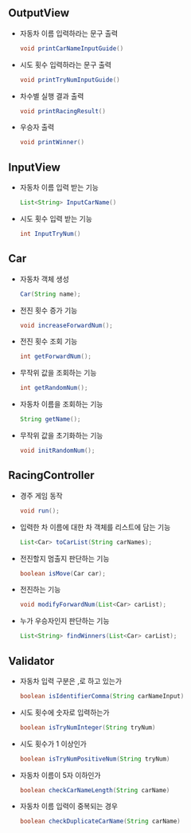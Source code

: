 ## OutputView
- 자동차 이름 입력하라는 문구 출력
    ```java
    void printCarNameInputGuide()
    ```
- 시도 횟수 입력하라는 문구 출력
    ```java
    void printTryNumInputGuide()
    ```
- 차수별 실행 결과 출력
    ```java
    void printRacingResult()
    ```
- 우승자 출력
    ```java
    void printWinner()
    ```

## InputView
- 자동차 이름 입력 받는 기능
    ```java
    List<String> InputCarName()
    ```
- 시도 횟수 입력 받는 기능
    ```java
    int InputTryNum()
    ```

## Car
- 자동차 객체 생성
    ```java
    Car(String name);
    ```
- 전진 횟수 증가 기능
    ```java
    void increaseForwardNum();
    ```
- 전진 횟수 조회 기능 
    ```java
    int getForwardNum();
    ```
- 무작위 값을 조회하는 기능
    ```java
    int getRandomNum();
    ```
- 자동차 이름을 조회하는 기능
    ```java
    String getName();
    ```
- 무작위 값을 초기화하는 기능
  ```java
  void initRandomNum();
  ```

## RacingController
- 경주 게임 동작
    ```java
    void run();
    ```
- 입력한 차 이름에 대한 차 객체를 리스트에 담는 기능
    ```java
    List<Car> toCarList(String carNames);
    ```
- 전진할지 멈출지 판단하는 기능
    ```java
    boolean isMove(Car car);
    ```
- 전진하는 기능
    ```java
    void modifyForwardNum(List<Car> carList);
    ```
- 누가 우승자인지 판단하는 기능
    ```java
    List<String> findWinners(List<Car> carList);
    ```

## Validator
- 자동차 입력 구분은 ,로 하고 있는가
    ```java
    boolean isIdentifierComma(String carNameInput)
    ```
- 시도 횟수에 숫자로 입력하는가
    ```java
    boolean isTryNumInteger(String tryNum)
    ```
- 시도 횟수가 1 이상인가
    ```java
    boolean isTryNumPositiveNum(String tryNum)
    ```
- 자동차 이름이 5자 이하인가
    ```java
    boolean checkCarNameLength(String carName)
    ```
- 자동차 이름 입력이 중복되는 경우
    ```java
    boolean checkDuplicateCarName(String carName)
    ```

